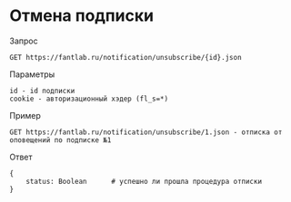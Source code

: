 # Отмена подписки
Запрос
```
GET https://fantlab.ru/notification/unsubscribe/{id}.json
```
Параметры
```
id - id подписки
cookie - авторизационный хэдер (fl_s=*)
```
Пример
```
GET https://fantlab.ru/notification/unsubscribe/1.json - отписка от оповещений по подписке №1
```
Ответ
```
{
    status: Boolean      # успешно ли прошла процедура отписки
}
```
